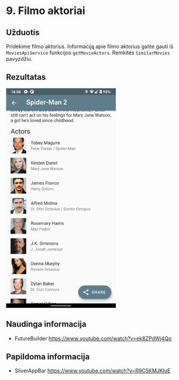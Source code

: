 # 9. Filmo aktoriai

## Užduotis
Pridėkime filmo aktorius. Informaciją apie filmo aktorius galite gauti iš `MoviesApiService` funkcijos `getMovieActors`. Remkitės `SimilarMovies` pavyzdžiu.

## Rezultatas
<img src="https://raw.githubusercontent.com/nma-vasara-2020/uzduotys/master/uzduotys/screenshots/9-completed-task.png" width="300">

## Naudinga informacija
- FutureBuilder https://www.youtube.com/watch?v=ek8ZPdWj4Qo

## Papildoma informacija
- SliverAppBar https://www.youtube.com/watch?v=R9C5KMJKluE
